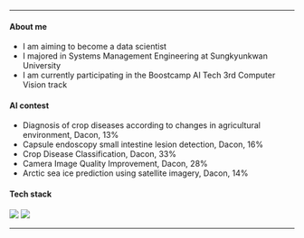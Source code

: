 ***
#### About me
- I am aiming to become a data scientist
- I majored in Systems Management Engineering at Sungkyunkwan University
- I am currently participating in the Boostcamp AI Tech 3rd Computer Vision track

#### AI contest
- Diagnosis of crop diseases according to changes in agricultural environment, Dacon, 13%
- Capsule endoscopy small intestine lesion detection, Dacon, 16%
- Crop Disease Classification, Dacon, 33%
- Camera Image Quality Improvement, Dacon, 28%
- Arctic sea ice prediction using satellite imagery, Dacon, 14%

#### Tech stack
<img src="https://img.shields.io/badge/Python-blue?style=flat&logo=Python&logoColor=white"/> <img src="https://img.shields.io/badge/Pytorch-orange?style=flat&logo=Pytorch&logoColor=white"/>

***
